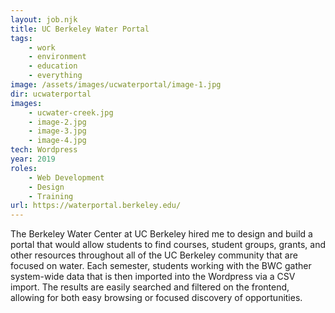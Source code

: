 ```yaml
---
layout: job.njk
title: UC Berkeley Water Portal
tags:
    - work
    - environment
    - education
    - everything
image: /assets/images/ucwaterportal/image-1.jpg
dir: ucwaterportal
images:
    - ucwater-creek.jpg 
    - image-2.jpg
    - image-3.jpg
    - image-4.jpg
tech: Wordpress
year: 2019
roles:
    - Web Development
    - Design
    - Training
url: https://waterportal.berkeley.edu/
---
```


The Berkeley Water Center at UC Berkeley hired me to design and build a portal that would allow students to find courses, student groups, grants, and other resources throughout all of the UC Berkeley community that are focused on water. Each semester, students working with the BWC gather system-wide data that is then imported into the Wordpress via a CSV import. The results are easily searched and filtered on the frontend, allowing for both easy browsing or focused discovery of opportunities. 
